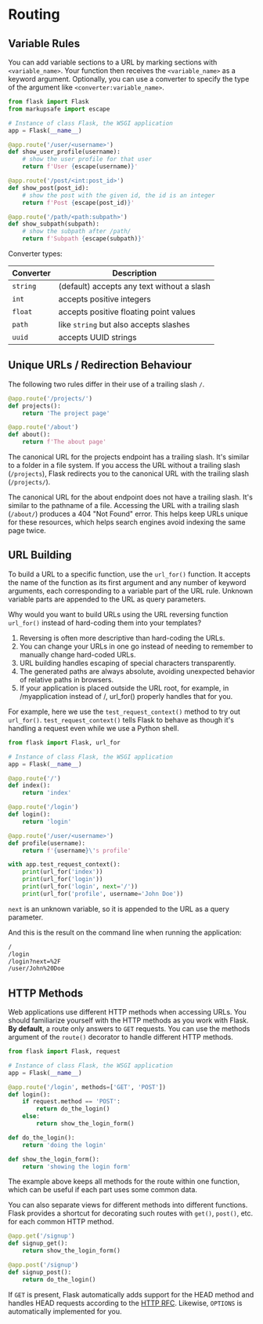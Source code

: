 # Routing

## Variable Rules

You can add variable sections to a URL by marking sections with `<variable_name>`. Your function then receives the `<variable_name>` as a keyword argument. Optionally, you can use a converter to specify the type of the argument like `<converter:variable_name>`.

```python
from flask import Flask
from markupsafe import escape

# Instance of class Flask, the WSGI application
app = Flask(__name__)

@app.route('/user/<username>')
def show_user_profile(username):
    # show the user profile for that user
    return f'User {escape(username)}'

@app.route('/post/<int:post_id>')
def show_post(post_id):
    # show the post with the given id, the id is an integer
    return f'Post {escape(post_id)}'

@app.route('/path/<path:subpath>')
def show_subpath(subpath):
    # show the subpath after /path/
    return f'Subpath {escape(subpath)}'
```

Converter types:

| Converter | Description |
|-----------|-------------|
|`string`   | (default) accepts any text without a slash |
| `int`     | accepts positive integers |
| `float`   | accepts positive floating point values |
| `path`     | like `string` but also accepts slashes |
| `uuid`     | accepts UUID strings |

## Unique URLs / Redirection Behaviour

The following two rules differ in their use of a trailing slash `/`.

```python
@app.route('/projects/')
def projects():
    return 'The project page'

@app.route('/about')
def about():
    return f'The about page'
```

The canonical URL for the projects endpoint has a trailing slash. It's similar to a folder in a file system. If you access the URL without a trailing slash (`/projects`), Flask redirects you to the canonical URL with the trailing slash (`/projects/`).

The canonical URL for the about endpoint does not have a trailing slash. It's similar to the pathname of a file. Accessing the URL with a trailing slash (`/about/`) produces a 404 "Not Found" error. This helps keep URLs unique for these resources, which helps search engines avoid indexing the same page twice.

## URL Building

To build a URL to a specific function, use the `url_for()` function. It accepts the name of the function as its first argument and any number of keyword arguments, each corresponding to a variable part of the URL rule. Unknown variable parts are appended to the URL as query parameters.

Why would you want to build URLs using the URL reversing function `url_for()` instead of hard-coding them into your templates?

1. Reversing is often more descriptive than hard-coding the URLs.
2. You can change your URLs in one go instead of needing to remember to manually change hard-coded URLs.
3. URL building handles escaping of special characters transparently.
4. The generated paths are always absolute, avoiding unexpected behavior of relative paths in browsers.
5. If your application is placed outside the URL root, for example, in /myapplication instead of /, url_for() properly handles that for you.

For example, here we use the `test_request_context()` method to try out `url_for()`. `test_request_context()` tells Flask to behave as though it's handling a request even while we use a Python shell.

```python
from flask import Flask, url_for

# Instance of class Flask, the WSGI application
app = Flask(__name__)

@app.route('/')
def index():
    return 'index'

@app.route('/login')
def login():
    return 'login'

@app.route('/user/<username>')
def profile(username):
    return f'{username}\'s profile'

with app.test_request_context():
    print(url_for('index'))
    print(url_for('login'))
    print(url_for('login', next='/'))
    print(url_for('profile', username='John Doe'))
```

`next` is an unknown variable, so it is appended to the URL as a query parameter.

And this is the result on the command line when running the application:
```bash
/
/login
/login?next=%2F
/user/John%20Doe
```

## HTTP Methods

Web applications use different HTTP methods when accessing URLs. You should familiarize yourself with the HTTP methods as you work with Flask. **By default**, a route only answers to `GET` requests. You can use the methods argument of the `route()` decorator to handle different HTTP methods.

```python
from flask import Flask, request

# Instance of class Flask, the WSGI application
app = Flask(__name__)

@app.route('/login', methods=['GET', 'POST'])
def login():
    if request.method == 'POST':
        return do_the_login()
    else:
        return show_the_login_form()

def do_the_login():
    return 'doing the login'

def show_the_login_form():
    return 'showing the login form'
```

The example above keeps all methods for the route within one function, which can be useful if each part uses some common data.

You can also separate views for different methods into different functions. Flask provides a shortcut for decorating such routes with `get()`, `post()`, etc. for each common HTTP method.

```python
@app.get('/signup')
def signup_get():
    return show_the_login_form()

@app.post('/signup')
def signup_post():
    return do_the_login()
```

If `GET` is present, Flask automatically adds support for the HEAD method and handles HEAD requests according to the [HTTP RFC](https://www.ietf.org/rfc/rfc2068.txt). Likewise, `OPTIONS` is automatically implemented for you.